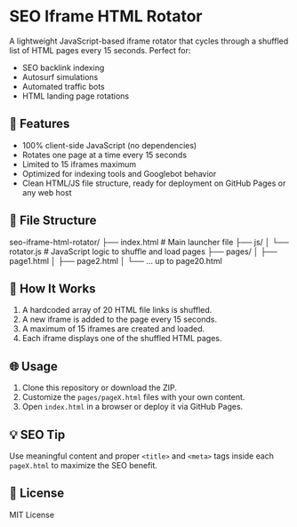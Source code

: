 # SEO Iframe HTML Rotator

A lightweight JavaScript-based iframe rotator that cycles through a shuffled list of HTML pages every 15 seconds. Perfect for:

- SEO backlink indexing
- Autosurf simulations
- Automated traffic bots
- HTML landing page rotations

## 🚀 Features

- 100% client-side JavaScript (no dependencies)
- Rotates one page at a time every 15 seconds
- Limited to 15 iframes maximum
- Optimized for indexing tools and Googlebot behavior
- Clean HTML/JS file structure, ready for deployment on GitHub Pages or any web host

## 📁 File Structure

seo-iframe-html-rotator/
├── index.html # Main launcher file
├── js/
│ └── rotator.js # JavaScript logic to shuffle and load pages
├── pages/
│ ├── page1.html
│ ├── page2.html
│ └── ... up to page20.html


## 🔧 How It Works

1. A hardcoded array of 20 HTML file links is shuffled.
2. A new iframe is added to the page every 15 seconds.
3. A maximum of 15 iframes are created and loaded.
4. Each iframe displays one of the shuffled HTML pages.

## 🌐 Usage

1. Clone this repository or download the ZIP.
2. Customize the `pages/pageX.html` files with your own content.
3. Open `index.html` in a browser or deploy it via GitHub Pages.

## 💡 SEO Tip

Use meaningful content and proper `<title>` and `<meta>` tags inside each `pageX.html` to maximize the SEO benefit.

## 📄 License

MIT License
